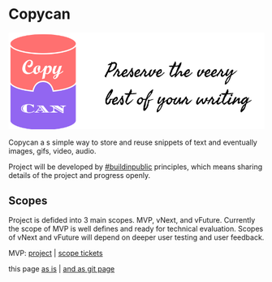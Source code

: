 # Copycan

![copycan](images/cover.png)


Copycan a s simple way to store and reuse snippets of text and eventually images, gifs, video, audio. 

Project will be developed by [#buildinpublic](https://twitter.com/search?q=%23buildinpublic) principles, which means sharing details of the project and progress openly.

## Scopes
Project is defided into 3 main scopes. MVP, vNext, and vFuture. Currently the scope of MVP is well defines and ready for technical evaluation. Scopes of vNext and vFuture will depend on deeper user testing and user feedback. 


MVP: [project](https://github.com/delicuthq/copycan/projects/1) | [scope tickets](https://github.com/delicuthq/copycan/issues?q=is%3Aissue+is%3Aopen+project%3Adelicuthq%2Fcopycan%2F1) 

this page [as is](https://github.com/delicuthq/copycan) | 
[and as git page](https://github.com/delicuthq/copycan)
